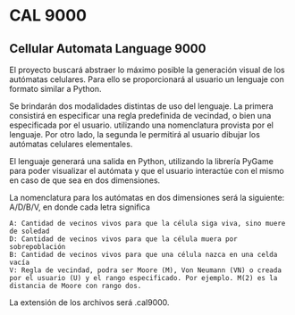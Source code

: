 # CAL 9000
## Cellular Automata Language 9000

El proyecto buscará abstraer lo máximo posible la generación visual de los autómatas celulares. Para ello se proporcionará al usuario un lenguaje con formato similar a Python.

Se brindarán dos modalidades distintas de uso del lenguaje. La primera consistirá en especificar una regla predefinida de vecindad, o bien una especificada por el usuario. utilizando una nomenclatura provista por el lenguaje. Por otro lado, la segunda le permitirá al usuario dibujar los autómatas celulares elementales.

El lenguaje generará una salida en Python, utilizando la librería PyGame para poder visualizar el autómata y que el usuario interactúe con el mismo en caso de que sea en dos dimensiones.

La nomenclatura para los autómatas en dos dimensiones será la siguiente: A/D/B/V, en donde cada letra significa

    A: Cantidad de vecinos vivos para que la célula siga viva, sino muere de soledad
    D: Cantidad de vecinos vivos para que la célula muera por sobrepoblación
    B: Cantidad de vecinos vivos para que una célula nazca en una celda vacía
    V: Regla de vecindad, podra ser Moore (M), Von Neumann (VN) o creada por el usuario (U) y el rango especificado. Por ejemplo. M(2) es la distancia de Moore con rango dos. 
    
La extensión de los archivos será .cal9000.
